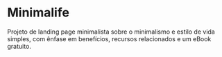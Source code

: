 # Minimalife
Projeto de landing page minimalista sobre o minimalismo e estilo de vida simples, com ênfase em benefícios, recursos relacionados e um eBook gratuito.
